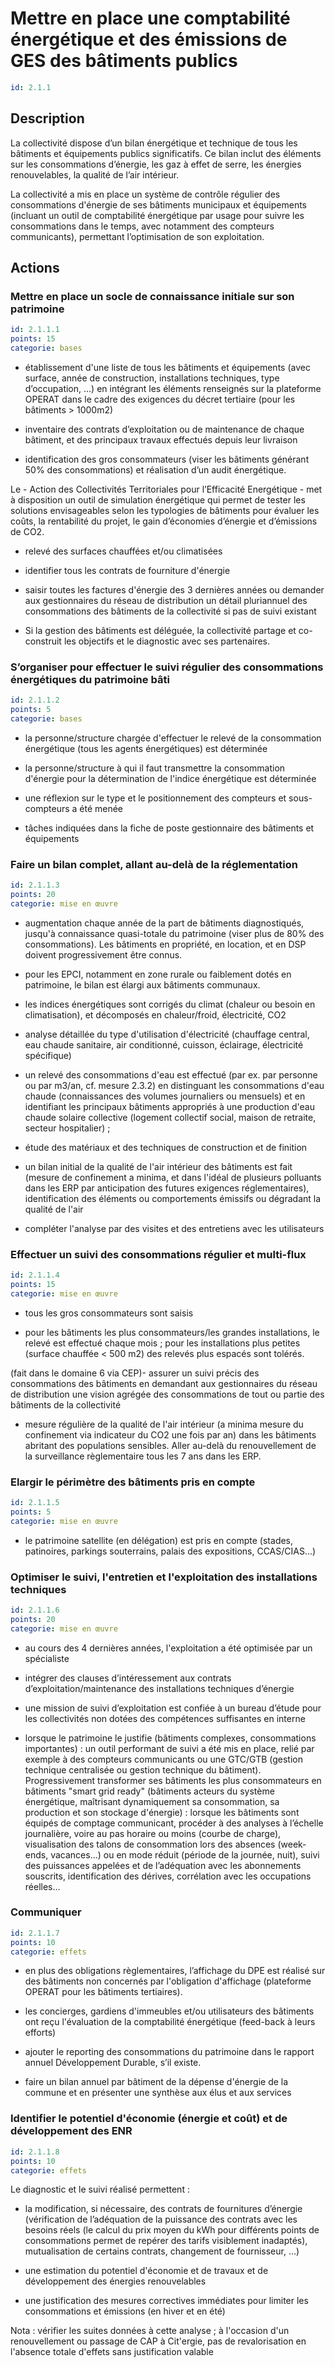# Mettre en place une comptabilité énergétique et des émissions de GES des bâtiments publics
```yaml
id: 2.1.1
```
## Description
La collectivité dispose d’un bilan énergétique et technique de tous les bâtiments et équipements publics significatifs. Ce bilan inclut des éléments sur les consommations d’énergie, les gaz à effet de serre, les énergies renouvelables, la qualité de l’air intérieur.

La collectivité a mis en place un système de contrôle régulier des consommations d'énergie de ses bâtiments municipaux et équipements (incluant un outil de comptabilité énergétique par usage pour suivre les consommations dans le temps, avec notamment des compteurs communicants), permettant l’optimisation de son exploitation.



## Actions
### Mettre en place un socle de connaissance initiale sur son patrimoine
```yaml
id: 2.1.1.1
points: 15
categorie: bases
```
- établissement d'une liste de tous les bâtiments et équipements (avec surface, année de construction, installations techniques, type d’occupation, …) en intégrant les éléments renseignés sur la plateforme OPERAT dans le cadre des exigences du décret tertiaire (pour les bâtiments > 1000m2)

- inventaire des contrats d’exploitation ou de maintenance de chaque bâtiment, et des principaux travaux effectués depuis leur livraison

- identification des gros consommateurs (viser les bâtiments générant 50% des consommations) et réalisation d’un audit énergétique.

Le  - Action des Collectivités Territoriales pour l’Efficacité Energétique - met à disposition un outil de simulation énergétique qui permet de tester les solutions envisageables selon les typologies de bâtiments pour évaluer les coûts, la rentabilité du projet, le gain d’économies d’énergie et d’émissions de CO2.

- relevé des surfaces chauffées et/ou climatisées

- identifier tous les contrats de fourniture d'énergie

- saisir toutes les factures d'énergie des 3 dernières années ou demander aux gestionnaires du réseau de distribution un détail pluriannuel des consommations des bâtiments de la collectivité si pas de suivi existant

- Si la gestion des bâtiments est déléguée, la collectivité partage et co-construit les objectifs et le diagnostic avec ses partenaires. 




### S’organiser pour effectuer le suivi régulier des consommations énergétiques du patrimoine bâti
```yaml
id: 2.1.1.2
points: 5
categorie: bases
```
- la personne/structure chargée d'effectuer le relevé de la consommation énergétique (tous les agents énergétiques) est déterminée

- la personne/structure à qui il faut transmettre la consommation d'énergie pour la détermination de l'indice énergétique est déterminée

- une réflexion sur le type et le positionnement des compteurs et sous-compteurs a été menée

- tâches indiquées dans la fiche de poste gestionnaire des bâtiments et équipements






### Faire un bilan complet, allant au-delà de la réglementation
```yaml
id: 2.1.1.3
points: 20
categorie: mise en œuvre
```
- augmentation chaque année de la part de bâtiments diagnostiqués, jusqu'à connaissance quasi-totale du patrimoine (viser plus de 80% des consommations). Les bâtiments en propriété, en location, et en DSP doivent progressivement être connus. 

- pour les EPCI, notamment en zone rurale ou faiblement dotés en patrimoine, le bilan est élargi aux bâtiments communaux.

- les indices énergétiques sont corrigés du climat (chaleur ou besoin en climatisation), et décomposés en chaleur/froid, électricité, CO2

- analyse détaillée du type d'utilisation d'électricité (chauffage central, eau chaude sanitaire, air conditionné, cuisson, éclairage, électricité spécifique)

- un relevé des consommations d'eau est effectué (par ex. par personne ou par m3/an, cf. mesure 2.3.2) en distinguant les consommations d'eau chaude (connaissances des volumes journaliers ou mensuels) et en identifiant les principaux bâtiments appropriés à une production d'eau chaude solaire collective (logement collectif social, maison de retraite, secteur hospitalier) ;

- étude des matériaux et des techniques de construction et de finition

- un bilan initial de la qualité de l'air intérieur des bâtiments est fait (mesure de confinement a minima, et dans l'idéal de plusieurs polluants dans les ERP par anticipation des futures exigences réglementaires), identification des éléments ou comportements émissifs ou dégradant la qualité de l'air

- compléter l'analyse par des visites et des entretiens avec les utilisateurs




### Effectuer un suivi des consommations régulier et multi-flux
```yaml
id: 2.1.1.4
points: 15
categorie: mise en œuvre
```
- tous les gros consommateurs sont saisis

- pour les bâtiments les plus consommateurs/les grandes installations, le relevé est effectué chaque mois ; pour les installations plus petites (surface chauffée < 500 m2) des relevés plus espacés sont tolérés.

(fait dans le domaine 6 via CEP)- assurer un suivi précis des consommations des bâtiments en demandant aux gestionnaires du réseau de distribution une vision agrégée des consommations de tout ou partie des bâtiments de la collectivité

- mesure régulière de la qualité de l'air intérieur (a minima mesure du confinement via indicateur du CO2 une fois par an) dans les bâtiments abritant des populations sensibles. Aller au-delà du renouvellement de la surveillance règlementaire tous les 7 ans dans les ERP.






### Elargir le périmètre des bâtiments pris en compte
```yaml
id: 2.1.1.5
points: 5
categorie: mise en œuvre
```
- le patrimoine satellite (en délégation) est pris en compte (stades, patinoires, parkings souterrains, palais des expositions, CCAS/CIAS...) 




### Optimiser le suivi, l'entretien et l'exploitation des installations techniques
```yaml
id: 2.1.1.6
points: 20
categorie: mise en œuvre
```
- au cours des 4 dernières années, l'exploitation a été optimisée par un spécialiste

- intégrer des clauses d’intéressement aux contrats d’exploitation/maintenance des installations techniques d’énergie

- une mission de suivi d’exploitation est confiée à un bureau d’étude pour les collectivités non dotées des compétences suffisantes en interne

- lorsque le patrimoine le justifie (bâtiments complexes, consommations importantes) : un outil performant de suivi a été mis en place, relié par exemple à des compteurs communicants ou une GTC/GTB (gestion technique centralisée ou gestion technique du bâtiment). Progressivement transformer ses bâtiments les plus consommateurs en bâtiments "smart grid ready" (bâtiments acteurs du système énergétique, maîtrisant dynamiquement sa consommation, sa production et son stockage d'énergie) : lorsque les bâtiments sont équipés de comptage communicant, procéder à des analyses à l’échelle journalière, voire au pas horaire ou moins (courbe de charge), visualisation des talons de consommation lors des absences (week-ends, vacances...) ou en mode réduit (période de la journée, nuit), suivi des puissances appelées et de l’adéquation avec les abonnements souscrits, identification des dérives, corrélation avec les occupations réelles...






### Communiquer
```yaml
id: 2.1.1.7
points: 10
categorie: effets
```
- en plus des obligations règlementaires, l’affichage du DPE est réalisé sur des bâtiments non concernés par l'obligation d'affichage (plateforme OPERAT pour les bâtiments tertiaires).

- les concierges, gardiens d'immeubles et/ou utilisateurs des bâtiments ont reçu l'évaluation de la comptabilité énergétique (feed-back à leurs efforts)

- ajouter le reporting des consommations du patrimoine dans le rapport annuel Développement Durable, s’il existe.

- faire un bilan annuel par bâtiment de la dépense d'énergie de la commune et en présenter une synthèse aux élus et aux services






### Identifier le potentiel d'économie (énergie et coût) et de développement des ENR
```yaml
id: 2.1.1.8
points: 10
categorie: effets
```
Le diagnostic et le suivi réalisé permettent :

- la modification, si nécessaire, des contrats de fournitures d’énergie (vérification de l’adéquation de la puissance des contrats avec les besoins réels (le calcul du prix moyen du kWh pour différents points de consommations permet de repérer des tarifs visiblement inadaptés), mutualisation de certains contrats, changement de fournisseur, …)

- une estimation du potentiel d'économie et de travaux et de développement des énergies renouvelables

- une justification des mesures correctives immédiates pour limiter les consommations et émissions (en hiver et en été)

Nota : vérifier les suites données à cette analyse ; à l'occasion d'un renouvellement ou passage de CAP à Cit'ergie, pas de revalorisation en l'absence totale d'effets sans justification valable






